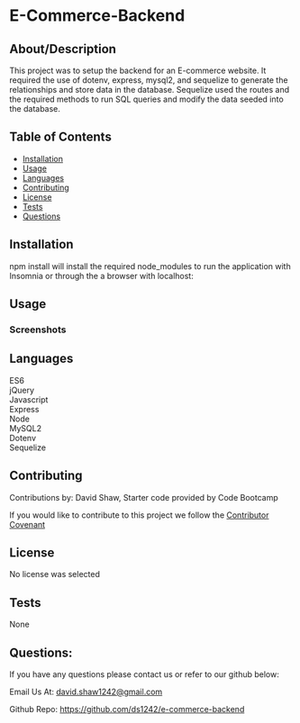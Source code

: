   # E-Commerce-Backend 

  ## About/Description

  This project was to setup the backend for an E-commerce website.  It required the use of dotenv, express, mysql2, and sequelize to generate the relationships and store data in the database.  Sequelize used the routes and the required methods to run SQL queries and modify the data seeded into the database.

  ## Table of Contents

  * [Installation](#installation)
  * [Usage](#usage)
  * [Languages](#languages)
  * [Contributing](#contributing)
  * [License](#license)
  * [Tests](#tests)
  * [Questions](#questions)
  
  ## Installation

  npm install will install the required node_modules to run the application with Insomnia or through the a browser with localhost:

  ## Usage

  ### Screenshots
  

  ## Languages

  ES6<br>jQuery<br>Javascript<br>Express<br>Node<br>MySQL2<br>Dotenv<br>Sequelize

  ## Contributing

  Contributions by: David Shaw,  Starter code provided by Code Bootcamp

  If you would like to contribute to this project we follow the [Contributor Covenant](https://www.contributor-covenant.org/)

  ## License

  No license was selected

  ## Tests

  None

  ## Questions:

  If you have any questions please contact us or refer to our github below:

  Email Us At: david.shaw1242@gmail.com

  Github Repo: https://github.com/ds1242/e-commerce-backend



